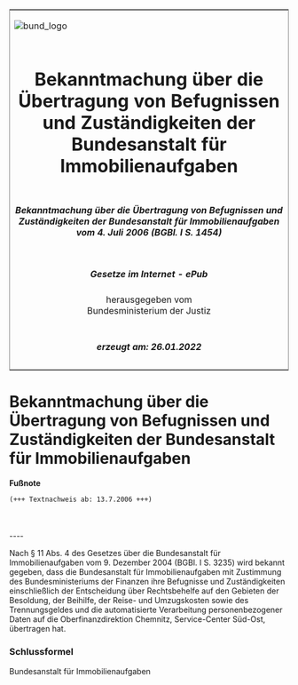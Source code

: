 <span id="DECKBLATT.html"></span>

<table border="0" frame="border" width="100%">

<tr valign="top">

<td align="left">

![bund\_logo](BfJ_2021_Web_de_de.gif)

</td>

<td align="right">

 

</td>

</tr>

<tr align="center" valign="middle">

<td colspan="2">

# Bekanntmachung über die Übertragung von Befugnissen und Zuständigkeiten der Bundesanstalt für Immobilienaufgaben

</td>

</tr>

<tr align="center" valign="middle">

<td colspan="2">

##### Bekanntmachung über die Übertragung von Befugnissen und Zuständigkeiten der Bundesanstalt für Immobilienaufgaben vom 4. Juli 2006 (BGBl. I S. 1454)

</td>

</tr>

<tr align="center" valign="middle">

<td colspan="2">

  
  

##### Gesetze im Internet - ePub  
  
herausgegeben vom  
Bundesministerium der Justiz

</td>

</tr>

<tr align="center" valign="bottom">

<td colspan="2">

  
  

##### erzeugt am: 26.01.2022

</td>

</tr>

</table>

<span id="BJNR145410006.html"></span>

# Bekanntmachung über die Übertragung von Befugnissen und Zuständigkeiten der Bundesanstalt für Immobilienaufgaben

<div>

  
**Fußnote**

<div class="jnhtml">

<div>

<div class="jurAbsatz">

  

``` 
(+++ Textnachweis ab: 13.7.2006 +++)

 
```

</div>

</div>

</div>

</div>

<span id="BJNR145410006BJNE000100000.html"></span>

###   
\----

<div>

<div class="jnhtml">

<div>

<div class="jurAbsatz">

Nach § 11 Abs. 4 des Gesetzes über die Bundesanstalt für
Immobilienaufgaben vom 9. Dezember 2004 (BGBl. I S. 3235) wird bekannt
gegeben, dass die Bundesanstalt für Immobilienaufgaben mit Zustimmung
des Bundesministeriums der Finanzen ihre Befugnisse und Zuständigkeiten
einschließlich der Entscheidung über Rechtsbehelfe auf den Gebieten der
Besoldung, der Beihilfe, der Reise- und Umzugskosten sowie des
Trennungsgeldes und die automatisierte Verarbeitung personenbezogener
Daten auf die Oberfinanzdirektion Chemnitz, Service-Center Süd-Ost,
übertragen hat.

</div>

</div>

</div>

</div>

<span id="BJNR145410006BJNE000200000.html"></span>

### Schlussformel  

<div>

<div class="jnhtml">

<div>

<div class="jurAbsatz">

Bundesanstalt für Immobilienaufgaben

</div>

</div>

</div>

</div>
